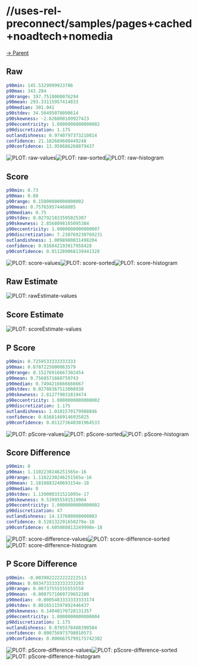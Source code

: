 
# //uses-rel-preconnect/samples/pages+cached+noadtech+nomedia

[→ Parent](../..)


## Raw


```yaml
p90min: 145.5329999923706
p90max: 343.284
p90range: 197.7510000076294
p90mean: 293.33115957414833
p90median: 301.041
p90stdev: 34.50495078090614
p90skewness: -2.626000109927423
p90eccentricity: 1.0000000000000002
p90discretization: 1.175
outlandishness: 0.9740797373210814
confidence: 21.182689608449248
p90confidence: 13.950686268079437

```

![PLOT: raw-values](./raw/values.svg)![PLOT: raw-sorted](./raw/sorted.svg)![PLOT: raw-histogram](./raw/histogram.svg)
## Score


```yaml
p90min: 0.73
p90max: 0.88
p90range: 0.15000000000000002
p90mean: 0.757659574468085
p90median: 0.75
p90stdev: 0.027921833595025307
p90skewness: 2.8568098165095384
p90eccentricity: 1.0000000000000007
p90discretization: 7.230769230769231
outlandishness: 1.0098980031498204
confidence: 0.016842193017958428
p90confidence: 0.011289068139441328

```

![PLOT: score-values](./score/values.svg)![PLOT: score-sorted](./score/sorted.svg)![PLOT: score-histogram](./score/histogram.svg)
## Raw Estimate

![PLOT: rawEstimate-values](./rawEstimate/values.svg)
## Score Estimate

![PLOT: scoreEstimate-values](./scoreEstimate/values.svg)
## P Score


```yaml
p90min: 0.7259533333333333
p90max: 0.8787225000063579
p90range: 0.15276916667302454
p90mean: 0.7568571660759743
p90median: 0.7494216666666667
p90stdev: 0.02788367513008938
p90skewness: 2.812779031819474
p90eccentricity: 1.0000000000000002
p90discretization: 1.175
outlandishness: 1.0101570179988846
confidence: 0.01681469146935025
p90confidence: 0.011273640301964533

```

![PLOT: pScore-values](./pScore/values.svg)![PLOT: pScore-sorted](./pScore/sorted.svg)![PLOT: pScore-histogram](./pScore/histogram.svg)
## Score Difference


```yaml
p90min: 0
p90max: 1.1102230246251565e-16
p90range: 1.1102230246251565e-16
p90mean: 1.1810883240693154e-18
p90median: 0
p90stdev: 1.139000331521095e-17
p90skewness: 9.539955591519904
p90eccentricity: 1.0000000000000002
p90discretization: 47
outlandishness: 14.137600000000003
confidence: 8.528132291650278e-18
p90confidence: 4.605088813249998e-18

```

![PLOT: score-difference-values](./score-difference/values.svg)![PLOT: score-difference-sorted](./score-difference/sorted.svg)![PLOT: score-difference-histogram](./score-difference/histogram.svg)
## P Score Difference


```yaml
p90min: -0.0039022222222222513
p90max: 0.0034733333333333283
p90range: 0.00737555555555558
p90mean: -0.0007571069729652288
p90median: -0.0005483333333333174
p90stdev: 0.0016511597892446437
p90skewness: 0.14040170728131357
p90eccentricity: 1.0000000000000004
p90discretization: 1.175
outlandishness: 0.8765578408390584
confidence: 0.000756973798010573
p90confidence: 0.0006675799175742302

```

![PLOT: pScore-difference-values](./pScore-difference/values.svg)![PLOT: pScore-difference-sorted](./pScore-difference/sorted.svg)![PLOT: pScore-difference-histogram](./pScore-difference/histogram.svg)